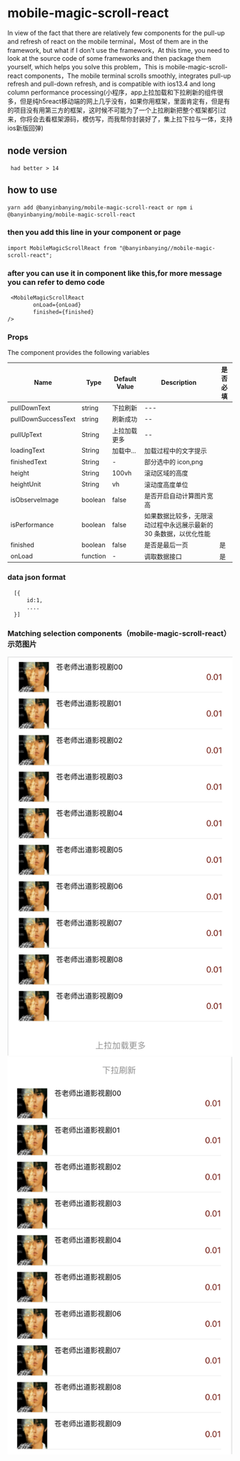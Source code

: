 # mobile-magic-scroll-react

In view of the fact that there are relatively few components for the pull-up and refresh of react on the mobile terminal，Most of them are in the framework, but what if I don't use the framework，At this time, you need to look at the source code of some frameworks and then package them yourself, which helps you solve this problem，This is mobile-magic-scroll-react components，The mobile terminal scrolls smoothly, integrates pull-up refresh and pull-down refresh, and is compatible with ios13.4 and long column performance processing(小程序，app上拉加载和下拉刷新的组件很多，但是纯h5react移动端的网上几乎没有，如果你用框架，里面肯定有，但是有的项目没有用第三方的框架，这时候不可能为了一个上拉刷新把整个框架都引过来，你将会去看框架源码，模仿写，而我帮你封装好了，集上拉下拉与一体，支持ios新版回弹)

## node version

```
 had better > 14

```

## how to use

```
yarn add @banyinbanying/mobile-magic-scroll-react or npm i @banyinbanying/mobile-magic-scroll-react

```

### then you add this line in your component or page

```
import MobileMagicScrollReact from "@banyinbanying//mobile-magic-scroll-react";

```

### after you can use it in component like this,for more message you can refer to demo code

```
 <MobileMagicScrollReact
        onLoad={onLoad}
        finished={finished}
/>

```

### Props

The component provides the following variables

| Name | Type | Default Value | Description | 是否必填 |
| ---- | ---- | ------------- | ----------- | -------- |
| pullDownText | string | 下拉刷新 | --- | |
| pullDownSuccessText | string | 刷新成功 | -- | |
| pullUpText | String | 上拉加载更多 | -- | |
| loadingText | String | 加载中... | 加载过程中的文字提示 | |
| finishedText | String | - | 部分选中的 icon,png | |
| height | String | 100vh | 滚动区域的高度 | |
| heightUnit | String | vh | 滚动度高度单位 | |
| isObserveImage | boolean | false | 是否开启自动计算图片宽高 | |
| isPerformance | boolean | false | 如果数据比较多，无限滚动过程中永远展示最新的 30 条数据，以优化性能 | |
| finished | boolean | false | 是否是最后一页 | 是 |
| onLoad | function | - | 调取数据接口 | 是 |

### data json format

```
  [{
      id:1,
      ....
  }]

```

### Matching selection components（mobile-magic-scroll-react）示范图片

![image](https://github.com/zhaochengxian/mobile-magic-scroll-react/blob/main/example/assets/demo1.png)
![image](https://github.com/zhaochengxian/mobile-magic-scroll-react/blob/main/example/assets/demo2.png)
